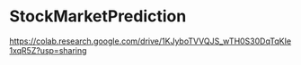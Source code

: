 ﻿# StockMarketPrediction
https://colab.research.google.com/drive/1KJyboTVVQJS_wTH0S30DqTqKIe1xqR5Z?usp=sharing
